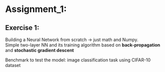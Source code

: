 
# Assignment_1:

## Exercise 1:
Building a Neural Network from scratch -> just math and Numpy.\
Simple two-layer NN and its training algorithm based on **back-propagation** and **stochastic gradient descent**

Benchmark to test the model: image classification task using CIFAR-10 dataset
